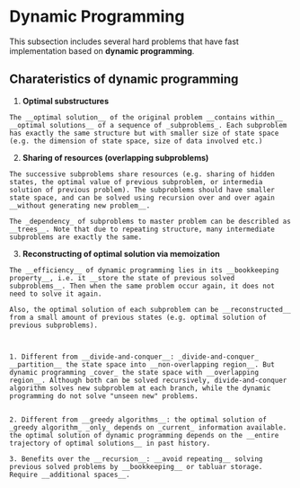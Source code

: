 # Dynamic Programming
This subsection includes several hard problems that have fast implementation based on __dynamic programming__. 

## Charateristics of dynamic programming

  1. __Optimal substructures__
  
    The __optimal solution__ of the original problem __contains within__ __optimal solutions__ of a sequence of _subproblems_. Each subproblem has exactly the same structure but with smaller size of state space (e.g. the dimension of state space, size of data involved etc.)


  2. __Sharing of resources (overlapping subproblems)__

    The successive subproblems share resources (e.g. sharing of hidden states, the optimal value of previous subproblem, or intermedia solution of previous problem). The subproblems should have smaller state space, and can be solved using recursion over and over again __without generating new problem__. 

    The _dependency_ of subproblems to master problem can be describled as __trees__. Note that due to repeating structure, many intermediate subproblems are exactly the same. 

  3. __Reconstructing of optimal solution via memoization__ 

    The __efficiency__ of dynamic programming lies in its __bookkeeping property__, i.e. it __store the state of previous solved subproblems__. Then when the same problem occur again, it does not need to solve it again. 

    Also, the optimal solution of each subproblem can be __reconstructed__ from a small amount of previous states (e.g. optimal solution of previous subproblems). 



    1. Different from __divide-and-conquer__: _divide-and-conquer_ __partition__ the state space into __non-overlapping region__. But dynamic programming _cover_ the state space with __overlapping region__. Although both can be solved recursively, divide-and-conquer algorithm solves new subproblem at each branch, while the dynamic programming do not solve "unseen new" problems.


    2. Different from __greedy algorithms__: the optimal solution of _greedy algorithm_ _only_ depends on _current_ information available. the optimal solution of dynamic programming depends on the __entire trajectory of optimal solutions__ in past history. 

    3. Benefits over the __recursion__: __avoid repeating__ solving previous solved problems by __bookkeeping__ or tabluar storage. Require __additional spaces__. 